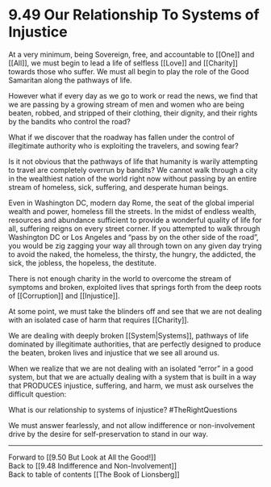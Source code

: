 # 9.49 Our Relationship To Systems of Injustice

At a very minimum, being Sovereign, free, and accountable to [[One]] and [[All]], we must begin to lead a life of selfless [[Love]] and [[Charity]] towards those who suffer. We must all begin to play the role of the Good Samaritan along the pathways of life.

However what if every day as we go to work or read the news, we find that we are passing by a growing stream of men and women who are being beaten, robbed, and stripped of their clothing, their dignity, and their rights by the bandits who control the road?

What if we discover that the roadway has fallen under the control of illegitimate authority who is exploiting the travelers, and sowing fear?

Is it not obvious that the pathways of life that humanity is warily attempting to travel are completely overrun by bandits? We cannot walk through a city in the wealthiest nation of the world right now without passing by an entire stream of homeless, sick, suffering, and desperate human beings.

Even in Washington DC, modern day Rome, the seat of the global imperial wealth and power, homeless fill the streets. In the midst of endless wealth, resources and abundance sufficient to provide a wonderful quality of life for all, suffering reigns on every street corner. If you attempted to walk through Washington DC or Los Angeles and “pass by on the other side of the road”, you would be zig zagging your way all through town on any given day trying to avoid the naked, the homeless, the thirsty, the hungry, the addicted, the sick, the jobless, the hopeless, the destitute.

There is not enough charity in the world to overcome the stream of symptoms and broken, exploited lives that springs forth from the deep roots of [[Corruption]] and [[Injustice]].

At some point, we must take the blinders off and see that we are not dealing with an isolated case of harm that requires [[Charity]].

We are dealing with deeply broken [[System|Systems]], pathways of life dominated by illegitimate authorities, that are perfectly designed to produce the beaten, broken lives and injustice that we see all around us.

When we realize that we are not dealing with an isolated “error” in a good system, but that we are actually dealing with a system that is built in a way that PRODUCES injustice, suffering, and harm, we must ask ourselves the difficult question:

What is our relationship to systems of injustice? #TheRightQuestions

We must answer fearlessly, and not allow indifference or non-involvement drive by the desire for self-preservation to stand in our way.

___

Forward to [[9.50 But Look at All the Good!]]             
Back to [[9.48 Indifference and Non-Involvement]]                  
Back to table of contents [[The Book of Lionsberg]]  
